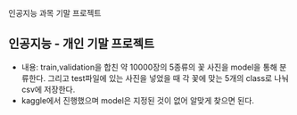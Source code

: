 인공지능 과목 기말 프로젝트
## 인공지능 - 개인 기말 프로젝트
- 내용: train,validation을 합친 약 10000장의 5종류의 꽃 사진을 model을 통해 분류한다. 그리고 test파일에 있는 사진을 넣었을 때 각 꽃에 맞는 5개의 class로 나눠 csv에 저장한다.
- kaggle에서 진행했으며 model은 지정된 것이 없어 알맞게 찾으면 된다.
